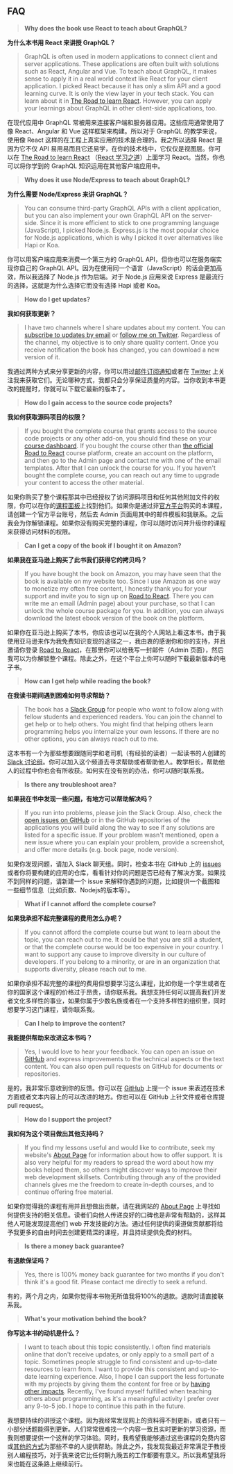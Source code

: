 ## FAQ

> **Why does the book use React to teach about GraphQL?**

**为什么本书用 React 来讲授 GraphQL？**

> GraphQL is often used in modern applications to connect client and server applications. These applications are often built with solutions such as React, Angular and Vue. To teach about GraphQL, it makes sense to apply it in a real world context like React for your client application. I picked React because it has only a slim API and a good learning curve. It is only the view layer in your tech stack. You can learn about it in [The Road to learn React](https://roadtoreact.com). However, you can apply your learnings about GraphQL in other client-side applications, too.

在现代应用中 GraphQL 常被用来连接客户端和服务器应用。这些应用通常使用了像 React、Angular 和 Vue 这样框架来构建。所以对于 GraphQL 的教学来说，使用像 React 这样的在工程上真实应用的技术是合理的。我之所以选择 React 是因为它不仅 API 易用易而且它还易学，在你的技术栈中，它仅仅是视图层。你可以在 [The Road to learn React](https://roadtoreact.com) （[React 学习之道](https://github.com/the-road-to-learn-react/the-road-to-learn-react-chinese.git)）上面学习 React。当然，你也可以将你学到的 GraphQL 知识运用在其他客户端应用中。

> **Why does it use Node/Express to teach about GraphQL?**

**为什么需要 Node/Express 来讲 GraphQL？**

> You can consume third-party GraphQL APIs with a client application, but you can also implement your own GraphQL API on the server-side. Since it is more efficient to stick to one programming language (JavaScript), I picked Node.js. Express.js is the most popular choice for Node.js applications, which is why I picked it over alternatives like Hapi or Koa.

你可以用客户端应用来消费一个第三方的 GraphQL API，但你也可以在服务端实现你自己的 GraphQL API。因为在使用同一个语言（JavaScript）的话会更加高效，所以我选择了 Node.js 作为后端。对于 Node.js 应用来说 Express 是最流行的选择，这就是为什么选择它而没有选择 Hapi 或者 Koa。

> **How do I get updates?**

**我如何获取更新？**

> I have two channels where I share updates about my content. You can [subscribe to updates by email](https://www.getrevue.co/profile/rwieruch) or [follow me on Twitter](https://twitter.com/rwieruch). Regardless of the channel, my objective is to only share quality content. Once you receive notification the book has changed, you can download a new version of it.

我通过两种方式来分享更新的内容，你可以用过[邮件订阅通知](https://www.getrevue.co/profile/rwieruch)或者在 [Twitter](https://twitter.com/rwieruch) 上关注我来获取它们。无论哪种方式，我都只会分享保证质量的内容。当你收到本书更改的提醒时，你就可以下载它最新的版本了。

> **How do I gain access to the source code projects?**

**我如何获取源码项目的权限？**

> If you bought the complete course that grants access to the source code projects or any other add-on, you should find these on your [course dashboard](https://roadtoreact.com/my-courses). If you bought the course other than [the official Road to React](https://roadtoreact.com) course platform, create an account on the platform, and then go to the Admin page and contact me with one of the email templates. After that I can unlock the course for you. If you haven't bought the complete course, you can reach out any time to upgrade your content to access the other material.

如果你购买了整个课程那其中已经授权了访问源码项目和任何其他附加文件的权限，你可以在你的[课程面板](https://roadtoreact.com/my-courses)上找到他们。如果你是通过非[官方平台](https://roadtoreact.com)购买的本课程，请创建一个官方平台账号，然后去 Admin 页面用其中的邮件模板和我联系。之后我会为你解锁课程。如果你没有购买完整的课程，你可以随时访问并升级你的课程来获得访问材料的权限。

> **Can I get a copy of the book if I bought it on Amazon?**

**如果我在亚马逊上购买了此书我们获得它的拷贝吗？**

> If you have bought the book on Amazon, you may have seen that the book is available on my website too. Since I use Amazon as one way to monetize my often free content, I honestly thank you for your support and invite you to sign up on [Road to React](https://roadtoreact.com). There you can write me an email (Admin page) about your purchase, so that I can unlock the whole course package for you. In addition, you can always download the latest ebook version of the book on the platform.

如果你在亚马逊上购买了本书，你应该也可以在我的个人网站上看这本书。由于我使用亚马逊来作为我免费知识变现的途径之一，我由衷的感谢你和你的支持，并且邀请你登录 [Road to React](https://roadtoreact.com)，在那里你可以给我写一封邮件（Admin 页面），然后我可以为你解锁整个课程。除此之外，在这个平台上你可以随时下载最新版本的电子书。

> **How can I get help while reading the book?**

**在我读书期间遇到困难如何寻求帮助？**

> The book has a [Slack Group](https://slack-the-road-to-learn-react.wieruch.com/) for people who want to follow along with fellow students and experienced readers. You can join the channel to get help or to help others. You might find that helping others learn programming helps you internalize your own lessons. If there are no other options, you can always reach out to me.

这本书有一个为那些想要跟随同学和老司机（有经验的读者）一起读书的人创建的 [Slack 讨论组](https://slack-the-road-to-learn-react.wieruch.com/)。你可以加入这个频道去寻求帮助或者帮助他人。教学相长，帮助他人的过程中你也会有所收获。如何实在没有别的办法，你可以随时联系我。



> **Is there any troubleshoot area?**

**如果我在书中发现一些问题，有地方可以帮助解决吗？**

> If you run into problems, please join the Slack Group. Also, check the [open issues on GitHub](https://github.com/the-road-to-graphql/the-road-to-graphql/issues) or in the GitHub repositories of the applications you will build along the way to see if any solutions are listed for a specific issue. If your problem wasn't mentioned, open a new issue where you can explain your problem, provide a screenshot, and offer more details (e.g. book page, node version).

如果你发现问题，请加入 Slack 聊天组。同时，检查本书在 GitHub 上的 [issues](https://github.com/the-road-to-graphql/the-road-to-graphql/issues) 或者你将要构建的应用的仓库，看看针对你的问题是否已经有了解决方案。如果找不到同样的问题，请新建一个 issue 来解释你遇到的问题，比如提供一个截图和一些细节信息（比如页数、Nodejs的版本等）。

> **What if I cannot afford the complete course?**

**如果我承担不起完整课程的费用怎么办呢？**

> If you cannot afford the complete course but want to learn about the topic, you can reach out to me. It could be that you are still a student, or that the complete course would be too expensive in your country. I want to support any cause to improve diversity in our culture of developers. If you belong to a minority, or are in an organization that supports diversity, please reach out to me.

如果你承担不起完整的课程的费用但想要学习这么课程，比如你是一个学生或者在你的国家这个课程的价格过于昂贵，请你联系我。我想支持任何可以提高我们开发者文化多样性的事业，如果你属于少数名族或者在一个支持多样性的组织里，同时想要学习这门课程，请你联系我。

> **Can I help to improve the content?**

**我能提供帮助来改进这本书吗？**

> Yes, I would love to hear your feedback. You can open an issue on [GitHub](http://github.com/rwieruch/the-road-to-graphql) and express improvements to the technical aspects or the text content. You can also open pull requests on GitHub for documents or repositories.

是的，我非常乐意收到你的反馈。你可以在 [GitHub](http://github.com/rwieruch/the-road-to-graphql) 上提一个 issue 来表述在技术方面或者文本内容上的可以改进的地方。你也可以在 GitHub 上针文件或者仓库提 pull request。

> **How do I support the project?**

**我如何为这个项目做出其他支持吗？**

> If you find my lessons useful and would like to contribute, seek my website's [About Page](https://www.robinwieruch.de/about/) for information about how to offer support. It is also very helpful for my readers to spread the word about how my books helped them, so others might discover ways to improve their web development skillsets. Contributing through any of the provided channels gives me the freedom to create in-depth courses, and to continue offering free material.

如果你觉得我的课程有用并且想做出贡献，请在我网站的 [About Page](https://www.robinwieruch.de/about/) 上寻找如何提供支持的相关信息。读者们向他人传递良好的口碑也是非常有帮助的，这样其他人可能发现提高他们 web 开发技能的方法。通过任何提供的渠道做贡献都将给予我更多的自由时间去创建更精深的课程，并且持续提供免费的材料。

> **Is there a money back guarantee?**

**有退款保证吗？**

> Yes, there is 100% money back guarantee for two months if you don't think it's a good fit. Please contact me directly to seek a refund.

有的，两个月之内，如果你觉得本书物无所值我将100%的退款。退款时请直接联系我。

> **What's your motivation behind the book?**

**你写这本书的动机是什么？**

> I want to teach about this topic consistently. I often find materials online that don't receive updates, or only apply to a small part of a topic. Sometimes people struggle to find consistent and up-to-date resources to learn from. I want to provide this consistent and up-to-date learning experience. Also, I hope I can support the less fortunate with my projects by giving them the content for free or by [having other impacts](https://www.robinwieruch.de/giving-back-by-learning-react/). Recently, I've found myself fulfilled when teaching others about programming, as it's a meaningful activity I prefer over any 9-to-5 job. I hope to continue this path in the future.

我想要持续的讲授这个课程。因为我经常发现网上的资料得不到更新，或者只有一小部分话题能得到更新。人们常常很难找一个内容一致且实时更新的学习资源，而我则想要提供一个这样的学习体验。同时，我希望我能够通过这些课程的免费内容或[其他的方式](https://www.robinwieruch.de/giving-back-by-learning-react/)为那些不幸的人提供帮助。除此之外，我发现我最近非常满足于教授别人编程技巧，对于我来说它比任何朝九晚五的工作都要有意义。所以我希望我将来也能在这条路上继续前行。

